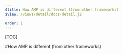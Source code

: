 ```yaml
---
$title: How AMP is different (from other frameworks)
$view: /views/detail/docs-detail.j2

order: 1
---
```


[TOC]

#How AMP is different (from other frameworks)
